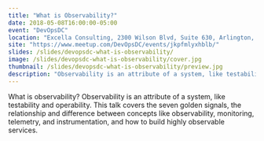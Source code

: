 ```yaml
---
title: "What is Observability?"
date: 2018-05-08T16:00:00-05:00
event: "DevOpsDC"
location: "Excella Consulting, 2300 Wilson Blvd, Suite 630, Arlington, VA, us"
site: "https://www.meetup.com/DevOpsDC/events/jkpfmlyxhblb/"
slides: /slides/devopsdc-what-is-observability/
image: /slides/devopsdc-what-is-observability/cover.jpg
thumbnail: /slides/devopsdc-what-is-observability/preview.jpg
description: "Observability is an attribute of a system, like testability and operability. This talk is an overview of concepts and how-to."
---
```

What is observability? Observability is an attribute of a system, like testability and operability. This talk covers the seven golden signals, the relationship and difference between concepts like observability, monitoring, telemetry, and instrumentation, and how to build highly observable services.
